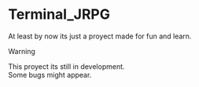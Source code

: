 # Terminal_JRPG
At least by now its just a proyect made for fun and learn.

> [!WARNING]
> This proyect its still in development.<br>
Some bugs might appear.